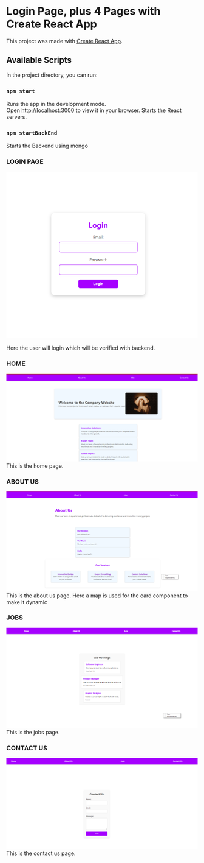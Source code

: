 # Login Page, plus 4 Pages with Create React App

This project was made with [Create React App](https://github.com/facebook/create-react-app).

## Available Scripts

In the project directory, you can run:

### `npm start`

Runs the app in the development mode.\
Open [http://localhost:3000](http://localhost:3000) to view it in your browser.
Starts the React servers.

### `npm startBackEnd`

Starts the Backend using mongo

### LOGIN PAGE

![](./images/ss1.PNG)

Here the user will login which will be verified with backend.

### HOME

![](./images/ss2.PNG)
This is the home page.

### ABOUT US

![](./images/ss3.PNG)
This is the about us page. Here a map is used for the card component to make it dynamic

### JOBS

![](./images/ss4.PNG)
This is the jobs page.

### CONTACT US

![](./images/ss5.PNG)
This is the contact us page.